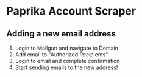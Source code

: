 # Paprika Account Scraper

## Adding a new email address
1. Login to Mailgun and navigate to Domain
1. Add email to "Authorized Recipients"
1. Login to email and complete confirmation
1. Start sending emails to the new address!

